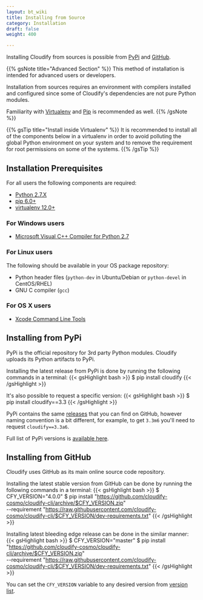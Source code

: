 ```yaml
---
layout: bt_wiki
title: Installing from Source
category: Installation
draft: false
weight: 400

---
```


Installing Cloudify from sources is possible from [PyPi](https://pypi.python.org/pypi)
and [GitHub](http://github.com/).

{{% gsNote title="Advanced Section" %}}
This method of installation is intended for advanced users or developers.

Installation from sources requires an environment with compilers installed and
configured since some of Cloudify's dependencies are not pure Python modules.

Familiarity with [Virtualenv](https://virtualenv.readthedocs.org/en/latest/) and [Pip](https://pip.pypa.io/en/stable/) is recommended as well.
{{% /gsNote %}}

{{% gsTip title="Install inside Virtualenv" %}}
It is recommended to install all of the components below in a virtualenv
in order to avoid polluting the global Python environment on your system and to
remove the requirement for root permissions on some of the systems.
{{% /gsTip %}}

## Installation Prerequisites
For all users the following components are required:

* [Python 2.7.X](https://www.python.org/downloads/)
* [pip 6.0+](https://pip.pypa.io/en/stable/installing/)
* [virtualenv 12.0+](https://virtualenv.readthedocs.org/en/latest/installation.html)

### For Windows users
* [Microsoft Visual C++ Compiler for Python 2.7](https://www.microsoft.com/en-us/download/details.aspx?id=44266)

### For Linux users
The following should be available in your OS package repository:

* Python header files (`python-dev` in Ubuntu/Debian or `python-devel` in CentOS/RHEL)
* GNU C compiler (`gcc`)

### For OS X users
* [Xcode Command Line Tools](https://developer.apple.com/library/ios/technotes/tn2339/_index.html#//apple_ref/doc/uid/DTS40014588-CH1-DOWNLOADING_COMMAND_LINE_TOOLS_IS_NOT_AVAILABLE_IN_XCODE_FOR_OS_X_10_9__HOW_CAN_I_INSTALL_THEM_ON_MY_MACHINE_)

## Installing from PyPi

PyPi is the official repository for 3rd party Python modules. Cloudify uploads
its Python artifacts to PyPi.

Installing the latest release from PyPi is done by running the following commands
in a terminal:
{{< gsHighlight bash >}}
$ pip install cloudify
{{< /gsHighlight >}}

It's also possible to request a specific version:
{{< gsHighlight bash >}}
$ pip install cloudify==3.3
{{< /gsHighlight >}}

PyPi contains the same [releases](https://github.com/cloudify-cosmo/cloudify-cli/tags) that you can find on GitHub, however naming convention
is a bit different, for example, to get `3.3m6` you'll need to request
`cloudify==3.3a6`.

Full list of PyPi versions is [available here](https://pypi.python.org/pypi/cloudify/json).

## Installing from GitHub

Cloudify uses GitHub as its main online source code repository.

Installing the latest stable version from GitHub can be done by running the following
commands in a terminal:
{{< gsHighlight bash >}}
$ CFY_VERSION="4.0.0"
$ pip install "https://github.com/cloudify-cosmo/cloudify-cli/archive/$CFY_VERSION.zip" \
  --requirement "https://raw.githubusercontent.com/cloudify-cosmo/cloudify-cli/$CFY_VERSION/dev-requirements.txt"
{{< /gsHighlight >}}

Installing latest bleeding edge release can be done in the similar manner:
{{< gsHighlight bash >}}
$ CFY_VERSION="master"
$ pip install "https://github.com/cloudify-cosmo/cloudify-cli/archive/$CFY_VERSION.zip" \
  --requirement "https://raw.githubusercontent.com/cloudify-cosmo/cloudify-cli/$CFY_VERSION/dev-requirements.txt"
{{< /gsHighlight >}}

You can set the `CFY_VERSION` variable to any desired version from [version list](https://github.com/cloudify-cosmo/cloudify-cli/tags).
